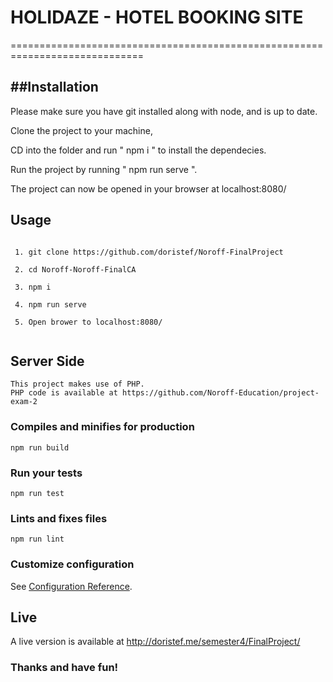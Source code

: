 # HOLIDAZE - HOTEL BOOKING SITE

=============================================================================

##Installation
---

Please make sure you have git installed along with node, and is up to date.

Clone the project to your machine, 

CD into the folder and run " npm i " to install the dependecies.

Run the project by running " npm run serve ". 

The project can now be opened in your browser at localhost:8080/


## Usage
```

 1. git clone https://github.com/doristef/Noroff-FinalProject
 
 2. cd Noroff-Noroff-FinalCA
 
 3. npm i
 
 4. npm run serve
 
 5. Open brower to localhost:8080/
 
```
## Server Side
```
This project makes use of PHP.
PHP code is available at https://github.com/Noroff-Education/project-exam-2
```

### Compiles and minifies for production
```
npm run build
```

### Run your tests
```
npm run test
```

### Lints and fixes files
```
npm run lint
```

### Customize configuration
See [Configuration Reference](https://cli.vuejs.org/config/).


Live
---

A live version is available at http://doristef.me/semester4/FinalProject/


### Thanks and have fun!
